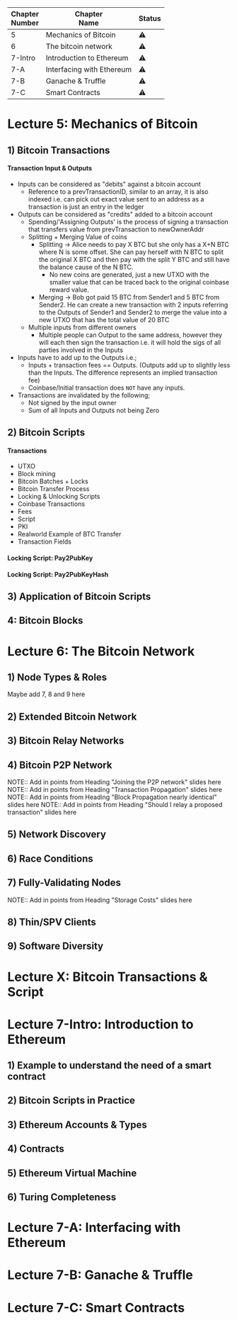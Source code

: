 | Chapter<br>Number | Chapter<br>Name           | Status    |
| ----------------- | ------------------------- | --------- |
| 5                 | Mechanics of Bitcoin      | :warning: |
| 6                 | The bitcoin network       | :warning: |
| 7-Intro           | Introduction to Ethereum  | :warning: |
| 7-A               | Interfacing with Ethereum | :warning: |
| 7-B               | Ganache & Truffle         | :warning: |
| 7-C               | Smart Contracts           | :warning: |

# Lecture 5: Mechanics of Bitcoin
## 1) Bitcoin Transactions
#### Transaction Input & Outputs
- Inputs can be considered as "debits" against a bitcoin account
	- Reference to a prevTransactionID, similar to an array, it is also indexed i.e. can pick out exact value sent to an address as a transaction is just an entry in the ledger
- Outputs can be considered as "credits" added to a bitcoin account
	- Spending/'Assigning Outputs' is the process of signing a transaction that transfers value from prevTransaction to newOwnerAddr
	- Splitting + Merging Value of coins
		- Splitting -> Alice needs to pay X BTC but she only has a X+N BTC where N is some offset. She can pay herself with N BTC to split the original X BTC and then pay with the split Y BTC and still have the balance cause of the N BTC.
			- No new coins are generated, just a new UTXO with the smaller value that can be traced back to the original coinbase reward value.
		- Merging -> Bob got paid 15 BTC from Sender1 and 5 BTC from Sender2. He can create a new transaction with 2 inputs referring to the Outputs of Sender1 and Sender2 to merge the value into a new UTXO that has the total value of 20 BTC
	- Multiple inputs from different owners
		- Multiple people can Output to the same address, however they will each then sign the transaction i.e. it will hold the sigs of all parties involved in the Inputs
- Inputs have to add up to the Outputs i.e.;
	- Inputs + transaction fees == Outputs. (Outputs add up to slightly less than the Inputs. The difference represents an implied transaction fee)
	- Coinbase/Initial transaction does `NOT` have any inputs.
- Transactions are invalidated by the following;
	- Not signed by the input owner
	- Sum of all Inputs and Outputs not being Zero
## 2) Bitcoin Scripts
#### Transactions
- UTXO
- Block mining
- Bitcoin Batches + Locks
- Bitcoin Transfer Process
- Locking & Unlocking Scripts
- Coinbase Transactions
- Fees
- Script
- PKI
- Realworld Example of BTC Transfer
- Transaction Fields
#### Locking Script: Pay2PubKey
#### Locking Script: Pay2PubKeyHash
## 3) Application of Bitcoin Scripts
## 4: Bitcoin Blocks
# Lecture 6: The Bitcoin Network
## 1) Node Types & Roles
Maybe add 7, 8 and 9 here
## 2) Extended Bitcoin Network
## 3) Bitcoin Relay Networks
## 4) Bitcoin P2P Network
NOTE:: Add in points from Heading "Joining the P2P network" slides here
NOTE:: Add in points from Heading "Transaction Propagation" slides here
NOTE:: Add in points from Heading "Block Propagation nearly identical" slides here
NOTE:: Add in points from Heading "Should I relay a proposed transaction" slides here
## 5) Network Discovery
## 6) Race Conditions
## 7) Fully-Validating Nodes
NOTE:: Add in points from Heading "Storage Costs" slides here
## 8) Thin/SPV Clients
## 9) Software Diversity

# Lecture X: Bitcoin Transactions & Script

# Lecture 7-Intro: Introduction to Ethereum
## 1) Example to understand the need of a smart contract
## 2) Bitcoin Scripts in Practice
## 3) Ethereum Accounts & Types
## 4) Contracts
## 5) Ethereum Virtual Machine
## 6) Turing Completeness
# Lecture 7-A: Interfacing with Ethereum
# Lecture 7-B: Ganache & Truffle
# Lecture 7-C: Smart Contracts